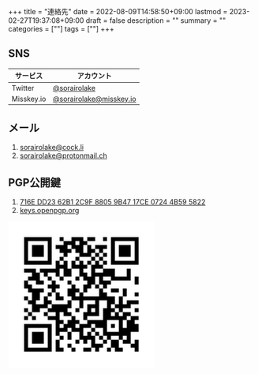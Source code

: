 +++
title = "連絡先"
date = 2022-08-09T14:58:50+09:00
lastmod = 2023-02-27T19:37:08+09:00
draft = false
description = ""
summary = ""
categories = [""]
tags = [""]
+++

## SNS

| サービス   | アカウント                                                 |
| ---------- | ---------------------------------------------------------- |
| Twitter    | [@sorairolake](https://twitter.com/sorairolake)            |
| Misskey.io | [@sorairolake@misskey.io](https://misskey.io/@sorairolake) |

## メール

1. <sorairolake@cock.li>
2. <sorairolake@protonmail.ch>

## PGP公開鍵

1. [716E DD23 62B1 2C9F 8805 9B47 17CE 0724 4B59 5822](sorairolake.asc)
2. [keys.openpgp.org](https://keys.openpgp.org/search?q=716EDD2362B12C9F88059B4717CE07244B595822)

![openpgp4fprのQRコード](openpgp4fpr.svg "openpgp4fpr")
